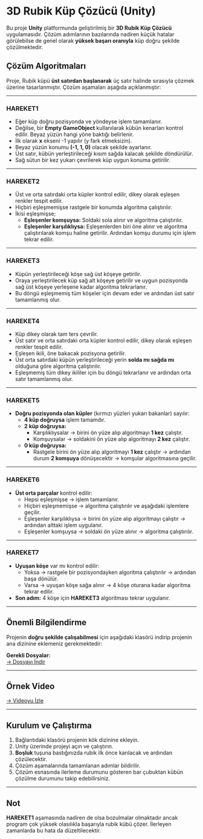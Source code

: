 # 3D Rubik Küp Çözücü (Unity)

Bu proje **Unity** platformunda geliştirilmiş bir **3D Rubik Küp Çözücü** uygulamasıdır. Çözüm adımlarının bazılarında nadiren küçük hatalar görülebilse de genel olarak **yüksek başarı oranıyla** küp doğru şekilde çözülmektedir.

## Çözüm Algoritmaları

Proje, Rubik küpü **üst satırdan başlanarak** üç satır halinde sırasıyla çözmek üzerine tasarlanmıştır. Çözüm aşamaları aşağıda açıklanmıştır:

---

### HAREKET1

- Eğer küp doğru pozisyonda ve yöndeyse işlem tamamlanır.
- Değilse, bir **Empty GameObject** kullanılarak kübün kenarları kontrol edilir. Beyaz yüzün hangi yöne baktığı belirlenir.
- İlk olarak **x** ekseni -1 yapılır (y fark etmeksizin).
- Beyaz yüzün konumu **(-1, 1, 0)** olacak şekilde ayarlanır.
- Üst satır, kübün yerleştirileceği kısım sağda kalacak şekilde döndürülür.
- Sağ sütun bir kez yukarı çevrilerek küp uygun konuma getirilir.

---

### HAREKET2

- Üst ve orta satırdaki orta küpler kontrol edilir, dikey olarak eşleşen renkler tespit edilir.
- Hiçbiri eşleşmemişse rastgele bir konumda algoritma çalıştırılır.
- İkisi eşleşmişse;
  - **Eşleşenler komşuysa:** Soldaki sola alınır ve algoritma çalıştırılır.
  - **Eşleşenler karşılıklıysa:** Eşleşenlerden biri öne alınır ve algoritma çalıştırılarak komşu haline getirilir. Ardından komşu durumu için işlem tekrar edilir.

---

### HAREKET3

- Küpün yerleştirileceği köşe sağ üst köşeye getirilir.
- Oraya yerleştirilecek küp sağ alt köşeye getirilir ve uygun pozisyonda sağ üst köşeye yerleşene kadar algoritma tekrarlanır.
- Bu döngü eşleşmemiş tüm köşeler için devam eder ve ardından üst satır tamamlanmış olur.

---

### HAREKET4

- Küp dikey olarak tam ters çevrilir.
- Üst satır ve orta satırdaki orta küpler kontrol edilir, dikey olarak eşleşen renkler tespit edilir.
- Eşleşen ikili, öne bakacak pozisyona getirilir.
- Üst orta satırdaki küpün yerleştirileceği yerin **solda mı sağda mı** olduğuna göre algoritma çalıştırılır.
- Eşleşmemiş tüm dikey ikililer için bu döngü tekrarlanır ve ardından orta satır tamamlanmış olur.

---

### HAREKET5

- **Doğru pozisyonda olan küpler** (kırmızı yüzleri yukarı bakanlar) sayılır:
  - **4 küp doğruysa** işlem tamamdır.
  - **2 küp doğruysa:**
    - Karşılıklıysalar → birini ön yüze alıp algoritmayı **1 kez** çalıştır.
    - Komşuysalar → soldakini ön yüze alıp algoritmayı **2 kez** çalıştır.
  - **0 küp doğruysa:**
    - Rastgele birini ön yüze alıp algoritmayı **1 kez** çalıştır → ardından durum **2 komşuya** dönüşecektir → komşular algoritmasına geçilir.

---

### HAREKET6

- **Üst orta parçalar** kontrol edilir:
  - Hepsi eşleşmişse → işlem tamamlanır.
  - Hiçbiri eşleşmemişse → algoritma çalıştırılır ve aşağıdaki işlemlere geçilir.
  - Eşleşenler karşılıklıysa → birini ön yüze alıp algoritmayı çalıştır → ardından alttaki işlem uygulanır.
  - Eşleşenler komşuysa → soldaki ön yüze alınır → algoritma çalıştırılır.

---

### HAREKET7

- **Uyuşan köşe** var mı kontrol edilir:
  - Yoksa → rastgele bir pozisyondayken algoritma çalıştırılır → ardından başa dönülür.
  - Varsa → uyuşan köşe sağa alınır → 4 köşe oturana kadar algoritma tekrar edilir.
- **Son adım:** 4 köşe için **HAREKET3** algoritması tekrar uygulanır.

---

## Önemli Bilgilendirme

Projenin **doğru şekilde çalışabilmesi** için aşağıdaki klasörü indirip projenin ana dizinine eklemeniz gerekmektedir:

**Gerekli Dosyalar:**  
[→ Dosyayı İndir](https://drive.google.com/drive/folders/15iPpTxV7x-MSgYt93GHXABTFbx3EUJyw?usp=sharing)

---

## Örnek Video

[→ Videoyu İzle](https://drive.google.com/file/d/1_QgYbjC7JB_KD7pdaHs7JG2l-GxUKNNj/view?usp=sharing)

---

## Kurulum ve Çalıştırma

1. Bağlantıdaki klasörü projenin kök dizinine ekleyin.
2. Unity üzerinde projeyi açın ve çalıştırın.
3. **Boşluk** tuşuna bastığınızda rubik ilk önce karılacak ve ardından çözülecektir.
4. Çözüm aşamalarında tamamlanan adımlar bildirilir.
5. Çözüm esnasında ilerleme durumunu gösteren bar çubuktan kübün çözülme durumunu takip edebilirsiniz.

---

## Not

**HAREKET1** aşamasında nadiren de olsa bozulmalar olmaktadır ancak program çok yüksek olasılıkla başarıyla rubik kübü çözer. İlerleyen zamanlarda bu hata da düzeltilecektir.
